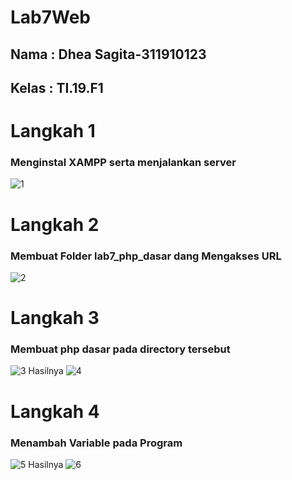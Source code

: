 # Lab7Web
## Nama : Dhea Sagita-311910123
## Kelas : TI.19.F1

# Langkah 1
### Menginstal XAMPP serta menjalankan server
![1](https://user-images.githubusercontent.com/81453793/118240477-42f76a80-b4c5-11eb-822c-2e0a56b07417.png)

# Langkah 2
### Membuat Folder lab7_php_dasar dang Mengakses URL
![2](https://user-images.githubusercontent.com/81453793/118240628-6d492800-b4c5-11eb-87d8-7514772a5b86.png)

# Langkah 3
### Membuat php dasar pada directory tersebut
![3](https://user-images.githubusercontent.com/81453793/118240825-a1244d80-b4c5-11eb-94f5-afec3e9005a3.png)
 Hasilnya
 ![4](https://user-images.githubusercontent.com/81453793/118240876-b26d5a00-b4c5-11eb-873c-d2ccc10c4d19.png)
 
 # Langkah 4
 ### Menambah Variable pada Program
 ![5](https://user-images.githubusercontent.com/81453793/118241001-d3ce4600-b4c5-11eb-95b2-4c1a88de9ac0.png)
 Hasilnya 
 ![6](https://user-images.githubusercontent.com/81453793/118241044-e21c6200-b4c5-11eb-931b-334de7b3c0db.png)





